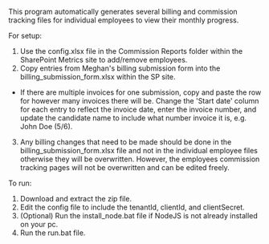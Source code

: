 This program automatically generates several billing and commission tracking files for 
individual employees to view their monthly progress.

For setup:

1. Use the config.xlsx file in the Commission Reports folder within the SharePoint Metrics site to add/remove employees.
2. Copy entries from Meghan's billing submission form into the billing_submission_form.xlsx within the SP site.
  - If there are multiple invoices for one submission, copy and paste the row for however many invoices there will be. Change the 'Start date' column for each entry to reflect the invoice date, enter the invoice number, and update the candidate name to include what number invoice it is, e.g. John Doe (5/6).
3. Any billing changes that need to be made should be done in the billing_submission_form.xlsx file and not in the individual employee files otherwise they will be overwritten. However, the employees commission tracking pages will not be overwritten and can be edited freely.

To run: 

1. Download and extract the zip file.
2. Edit the config file to include the tenantId, clientId, and clientSecret.
3. (Optional) Run the install_node.bat file if NodeJS is not already installed on your pc.
4. Run the run.bat file.
